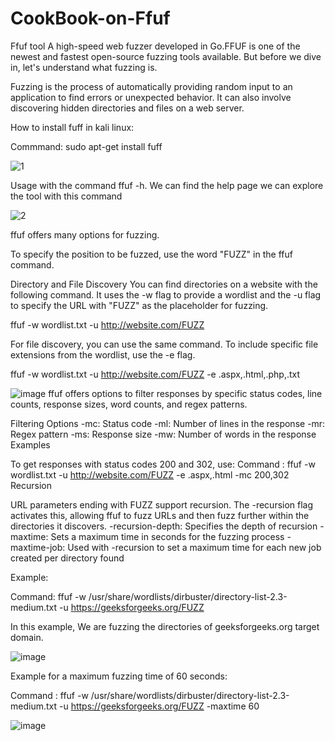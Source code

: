 # CookBook-on-Ffuf
Ffuf tool A high-speed web fuzzer developed in Go.FFUF is one of the newest and fastest open-source fuzzing tools available. But before we dive in, let's understand what fuzzing is.

Fuzzing is the process of automatically providing random input to an application to find errors or unexpected behavior. It can also involve discovering hidden directories and files on a web server.

How to install fuff in kali linux:

Commmand: sudo apt-get install fuff

![1](https://github.com/ChandrikaPadarthi/cookbook-on-fuff/assets/107339345/6c65a3ba-b012-4205-b677-239018c5d3ed)

Usage with the command ffuf -h. We can find the help page we can explore the tool with this command

![2](https://github.com/ChandrikaPadarthi/cookbook-on-fuff/assets/107339345/2b3624e4-757c-4470-b9a9-85f3c03a7cd2)

ffuf offers many options for fuzzing.

To specify the position to be fuzzed, use the word "FUZZ" in the ffuf command.

Directory and File Discovery
You can find directories on a website with the following command. It uses the -w flag to provide a wordlist and the -u flag to specify the URL with "FUZZ" as the placeholder for fuzzing.

ffuf -w wordlist.txt -u http://website.com/FUZZ

For file discovery, you can use the same command. To include specific file extensions from the wordlist, use the -e flag.

ffuf -w wordlist.txt -u http://website.com/FUZZ -e .aspx,.html,.php,.txt

![image](https://github.com/ChandrikaPadarthi/cookbook-on-fuff/assets/107339345/43ffbdef-15a4-4af6-97ef-619dd32b89b0)
ffuf offers options to filter responses by specific status codes, line counts, response sizes, word counts, and regex patterns.


Filtering Options
-mc: Status code
-ml: Number of lines in the response
-mr: Regex pattern
-ms: Response size
-mw: Number of words in the response
Examples

To get responses with status codes 200 and 302, use:
Command : ffuf -w wordlist.txt -u http://website.com/FUZZ -e .aspx,.html -mc 200,302
Recursion

URL parameters ending with FUZZ support recursion. The -recursion flag activates this, allowing ffuf to fuzz URLs and then fuzz further within the directories it discovers.
-recursion-depth: Specifies the depth of recursion
-maxtime: Sets a maximum time in seconds for the fuzzing process
-maxtime-job: Used with -recursion to set a maximum time for each new job created per directory found

Example:

Command: ffuf -w /usr/share/wordlists/dirbuster/directory-list-2.3-medium.txt -u https://geeksforgeeks.org/FUZZ

In this example, We are fuzzing the directories of geeksforgeeks.org target domain.

![image](https://github.com/ChandrikaPadarthi/cookbook-on-fuff/assets/107339345/397a8759-1f45-4af0-a89a-ef0c45451830)

Example for a maximum fuzzing time of 60 seconds:

Command : ffuf -w /usr/share/wordlists/dirbuster/directory-list-2.3-medium.txt -u https://geeksforgeeks.org/FUZZ -maxtime 60

![image](https://github.com/ChandrikaPadarthi/cookbook-on-ffuf/assets/107339345/ab850c5e-c2d9-43ef-a1a4-a810d339701d)




